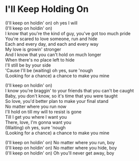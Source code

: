 # I'll Keep Holding On

(I'll keep on holdin' on) oh yes I will  
(I'll keep on holdin' on)  
I know that you're the kind of guy, you've got too much pride  
You're scared to love someone, run and hide  
Each and every day, and each and every way  
My love is growin' stronger  
And I know that you can't hold on much longer  
When there's no place left to hide  
I'll still be by your side  
'Cause I'll be (waiting) oh yes, sure 'nough  
(Looking for a chance) a chance to make you mine  

(I'll keep on holdin' on)  
I know you're braggin' to your friends that you can't be caught  
Baby, you don't know, so it's time that you were taught  
So love, you'd better plan to make your final stand  
No matter where you run now  
I'll hold on till my will to resist is gone  
Till I get you where I want you  
There, love, I'm gonna want you  
(Waiting) oh yes, sure 'nough  
(Looking for a chance) a chance to make you mine  

(I'll keep on holdin' on) No matter where you run, boy  
(I'll keep on holdin' on) No matter where you hide, boy  
(I'll keep on holdin' on) Oh you'll never get away, boy  
